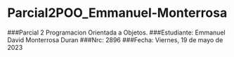# Parcial2POO_Emmanuel-Monterrosa
###Parcial 2 Programacion Orientada a Objetos. 
###Estudiante: Emmanuel David Monterrosa Duran
###Nrc: 2896
###Fecha: Viernes, 19 de mayo de 2023
